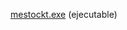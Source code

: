 [mestockt.exe](https://drive.google.com/file/d/16gjcYu_fi_r5XeVBU99heYhGPffBMnyw/view?usp=drive_link)
  (ejecutable)
